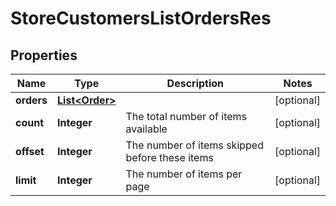 # StoreCustomersListOrdersRes

## Properties
Name | Type | Description | Notes
------------ | ------------- | ------------- | -------------
**orders** | [**List&lt;Order&gt;**](Order.md) |  |  [optional]
**count** | **Integer** | The total number of items available |  [optional]
**offset** | **Integer** | The number of items skipped before these items |  [optional]
**limit** | **Integer** | The number of items per page |  [optional]
